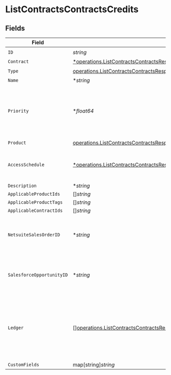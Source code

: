 # ListContractsContractsCredits


## Fields

| Field                                                                                                                                                                                    | Type                                                                                                                                                                                     | Required                                                                                                                                                                                 | Description                                                                                                                                                                              |
| ---------------------------------------------------------------------------------------------------------------------------------------------------------------------------------------- | ---------------------------------------------------------------------------------------------------------------------------------------------------------------------------------------- | ---------------------------------------------------------------------------------------------------------------------------------------------------------------------------------------- | ---------------------------------------------------------------------------------------------------------------------------------------------------------------------------------------- |
| `ID`                                                                                                                                                                                     | *string*                                                                                                                                                                                 | :heavy_check_mark:                                                                                                                                                                       | N/A                                                                                                                                                                                      |
| `Contract`                                                                                                                                                                               | [*operations.ListContractsContractsResponse200Contract](../../models/operations/listcontractscontractsresponse200contract.md)                                                            | :heavy_minus_sign:                                                                                                                                                                       | N/A                                                                                                                                                                                      |
| `Type`                                                                                                                                                                                   | [operations.ListContractsContractsResponse200ApplicationJSONResponseBodyType](../../models/operations/listcontractscontractsresponse200applicationjsonresponsebodytype.md)               | :heavy_check_mark:                                                                                                                                                                       | N/A                                                                                                                                                                                      |
| `Name`                                                                                                                                                                                   | **string*                                                                                                                                                                                | :heavy_minus_sign:                                                                                                                                                                       | N/A                                                                                                                                                                                      |
| `Priority`                                                                                                                                                                               | **float64*                                                                                                                                                                               | :heavy_minus_sign:                                                                                                                                                                       | If multiple credits or commits are applicable, the one with the lower priority will apply first.                                                                                         |
| `Product`                                                                                                                                                                                | [operations.ListContractsContractsResponse200ApplicationJSONResponseBodyDataProduct](../../models/operations/listcontractscontractsresponse200applicationjsonresponsebodydataproduct.md) | :heavy_check_mark:                                                                                                                                                                       | N/A                                                                                                                                                                                      |
| `AccessSchedule`                                                                                                                                                                         | [*operations.ListContractsContractsResponse200AccessSchedule](../../models/operations/listcontractscontractsresponse200accessschedule.md)                                                | :heavy_minus_sign:                                                                                                                                                                       | The schedule that the customer will gain access to the credits.                                                                                                                          |
| `Description`                                                                                                                                                                            | **string*                                                                                                                                                                                | :heavy_minus_sign:                                                                                                                                                                       | N/A                                                                                                                                                                                      |
| `ApplicableProductIds`                                                                                                                                                                   | []*string*                                                                                                                                                                               | :heavy_minus_sign:                                                                                                                                                                       | N/A                                                                                                                                                                                      |
| `ApplicableProductTags`                                                                                                                                                                  | []*string*                                                                                                                                                                               | :heavy_minus_sign:                                                                                                                                                                       | N/A                                                                                                                                                                                      |
| `ApplicableContractIds`                                                                                                                                                                  | []*string*                                                                                                                                                                               | :heavy_minus_sign:                                                                                                                                                                       | N/A                                                                                                                                                                                      |
| `NetsuiteSalesOrderID`                                                                                                                                                                   | **string*                                                                                                                                                                                | :heavy_minus_sign:                                                                                                                                                                       | This field's availability is dependent on your client's configuration.                                                                                                                   |
| `SalesforceOpportunityID`                                                                                                                                                                | **string*                                                                                                                                                                                | :heavy_minus_sign:                                                                                                                                                                       | This field's availability is dependent on your client's configuration.                                                                                                                   |
| `Ledger`                                                                                                                                                                                 | [][operations.ListContractsContractsResponse200Ledger](../../models/operations/listcontractscontractsresponse200ledger.md)                                                               | :heavy_minus_sign:                                                                                                                                                                       | A list of ordered events that impact the balance of a credit. For example, an invoice deduction or an expiration.                                                                        |
| `CustomFields`                                                                                                                                                                           | map[string]*string*                                                                                                                                                                      | :heavy_minus_sign:                                                                                                                                                                       | N/A                                                                                                                                                                                      |